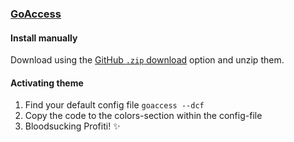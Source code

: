 ### [GoAccess](https://goaccess.io)

#### Install manually

Download using the [GitHub `.zip` download](https://github.com/dracula/GoAccess/archive/main.zip) option and unzip them.

#### Activating theme

1. Find your default config file ```goaccess --dcf```
2. Copy the code to the colors-section within the config-file 
3. Bloodsucking Profiti! ✨
